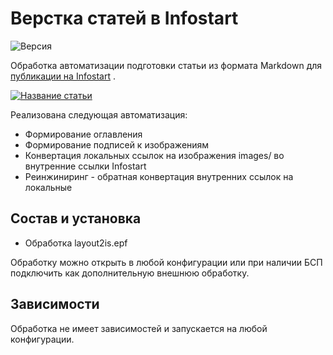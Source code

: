 # Верстка статей в Infostart
![Версия](https://img.shields.io/badge/Версия_1С-8.3.24-yellow)

Обработка автоматизации подготовки статьи из формата Markdown для [публикации на Infostart](https://infostart.ru/1c/tools/2145718/) .

[![Название статьи](https://infostart.ru/bitrix/templates/sandbox_empty/assets/tpl/abo/img/logo.svg)](https://infostart.ru/)

Реализована следующая автоматизация:
- Формирование оглавления
- Формирование подписей к изображениям
- Конвертация локальных ссылок на изображения images/ во внутренние ссылки Infostart
- Реинжиниринг - обратная конвертация внутренних ссылок на локальные
## Состав и установка

- Обработка layout2is.epf

Обработку можно открыть в любой конфигурации или при наличии БСП подключить как дополнительную внешнюю обработку.

## Зависимости

Обработка не имеет зависимостей и запускается на любой конфигурации.

